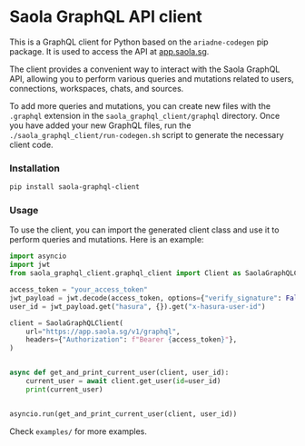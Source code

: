 # Saola GraphQL API client

This is a GraphQL client for Python based on the `ariadne-codegen` pip package. It is used to access the API at [app.saola.sg](https://app.saola.sg).

The client provides a convenient way to interact with the Saola GraphQL API, allowing you to perform various queries and mutations related to users, connections, workspaces, chats, and sources.

To add more queries and mutations, you can create new files with the `.graphql` extension in the `saola_graphql_client/graphql` directory. Once you have added your new GraphQL files, run the `./saola_graphql_client/run-codegen.sh` script to generate the necessary client code.

### Installation

```bash
pip install saola-graphql-client
```

### Usage

To use the client, you can import the generated client class and use it to perform queries and mutations. Here is an example:

```python
import asyncio
import jwt
from saola_graphql_client.graphql_client import Client as SaolaGraphQLClient

access_token = "your_access_token"
jwt_payload = jwt.decode(access_token, options={"verify_signature": False})
user_id = jwt_payload.get("hasura", {}).get("x-hasura-user-id")

client = SaolaGraphQLClient(
    url="https://app.saola.sg/v1/graphql",
    headers={"Authorization": f"Bearer {access_token}"},
)


async def get_and_print_current_user(client, user_id):
    current_user = await client.get_user(id=user_id)
    print(current_user)


asyncio.run(get_and_print_current_user(client, user_id))
```

Check `examples/` for more examples.
